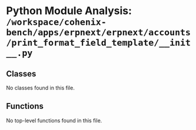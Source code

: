# Python Module Analysis: `/workspace/cohenix-bench/apps/erpnext/erpnext/accounts/print_format_field_template/__init__.py`

## Classes

No classes found in this file.


## Functions

No top-level functions found in this file.
